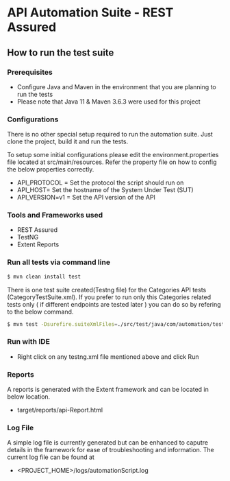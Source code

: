 # API Automation Suite - REST Assured

## How to run the test suite

### Prerequisites
- Configure Java and Maven in the environment that you are planning to run the tests
- Please note that Java 11 & Maven 3.6.3 were used for this project

### Configurations

There is no other special setup required to run the automation suite.
Just clone the project, build it and run the tests.

To setup some initial configurations please edit the environment.properties file located at src/main/resources. Refer the property file on how to config the below properties correctly.

- API_PROTOCOL = Set the protocol the script should run on
- API_HOST= Set the hostname of the System Under Test (SUT)
- API_VERSION=v1 = Set the API version of the API

### Tools and Frameworks used

- REST Assured
- TestNG
- Extent Reports

### Run all tests via command line

```sh
$ mvn clean install test
```

There is one test suite created(Testng file) for the Categories API tests (CategoryTestSuite.xml). If you prefer to run only this Categories related tests only ( if different endpoints are tested later ) you can do so by refering to the below command.

```sh
$ mvn test -Dsurefire.suiteXmlFiles=./src/test/java/com/automation/tests/CategoryTestSuite.xml
```


### Run with IDE
- Right click on any testng.xml file mentioned above and click Run


### Reports

A reports is generated with the Extent framework and can be located in below location.

- target/reports/api-Report.html

### Log File

A simple log file is currently generated but can be enhanced to caputre details in the framework for ease of troubleshooting and information. The current log file can be found at
- <PROJECT_HOME>/logs/automationScript.log
